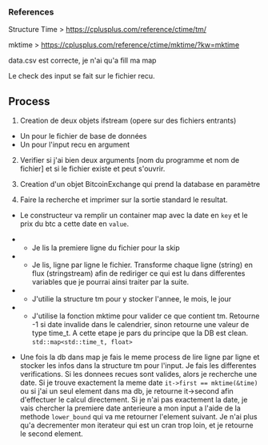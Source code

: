 ### References

Structure Time > https://cplusplus.com/reference/ctime/tm/

mktime > https://cplusplus.com/reference/ctime/mktime/?kw=mktime

data.csv est correcte, je n'ai qu'a fill ma map

Le check des input se fait sur le fichier recu.

## Process

1. Creation de deux objets ifstream (opere sur des fichiers entrants)
- Un pour le fichier de base de données
- Un pour l'input recu en argument

2. Verifier si j'ai bien deux arguments [nom du programme et nom de fichier] et si le fichier existe et peut s'ouvrir.

3. Creation d'un objet BitcoinExchange qui prend la database en paramètre

4. Faire la recherche et imprimer sur la sortie standard le resultat.
- Le constructeur va remplir un container map avec la date en `key` et le prix du btc a cette date en `value`.
- - Je lis la premiere ligne du fichier pour la skip
- - Je lis, ligne par ligne le fichier. Transforme chaque ligne (string) en flux (stringstream) afin de rediriger ce qui est lu dans differentes variables que je pourrai ainsi traiter par la suite.
- - J'utilie la structure tm pour y stocker l'annee, le mois, le jour
- - J'utilise la fonction mktime pour valider ce que contient tm. Retourne -1 si date invalide dans le calendrier, sinon retourne une valeur de type time_t. A cette etape je pars du principe que la DB est clean. `std::map<std::time_t, float>`

- Une fois la db dans map je fais le meme process de lire ligne par ligne et stocker les infos dans la structure tm pour l'input. Je fais les differentes verifications.
Si les donnees recues sont valides, alors je recherche une date. Si je trouve exactement la meme date `it->first == mktime(&time)` ou si j'ai un seul element dans ma db, je retourne it->second afin d'effectuer le calcul directement.
Si je n'ai pas exactement la date, je vais chercher la premiere date anterieure a mon input a l'aide de la methode `lower_bound` qui va me retourner l'element suivant. Je n'ai plus qu'a decrementer mon iterateur qui est un cran trop loin, et je retourne le second element.


